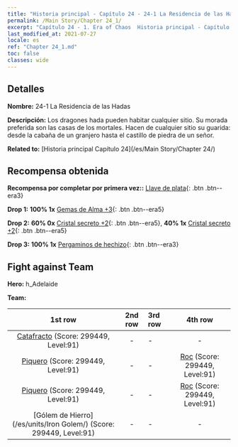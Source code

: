 ```yaml
---
title: "Historia principal - Capítulo 24 - 24-1 La Residencia de las Hadas"
permalink: /Main Story/Chapter 24_1/
excerpt: "Capítulo 24 - 1. Era of Chaos  Historia principal - Capítulo 24_1. 24-1 La Residencia de las Hadas"
last_modified_at: 2021-07-27
locale: es
ref: "Chapter 24_1.md"
toc: false
classes: wide
---
```


## Detalles

 **Nombre:** 24-1 La Residencia de las Hadas

 **Descripción:** Los dragones hada pueden habitar cualquier sitio. Su morada preferida son las casas de los mortales. Hacen de cualquier sitio su guarida: desde la cabaña de un granjero hasta el castillo de piedra de un señor.

 **Related to:** [Historia principal Capítulo 24](/es/Main Story/Chapter 24/)

## Recompensa obtenida

 **Recompensa por completar por primera vez::** [Llave de plata](/ItemsES/con_693/){: .btn .btn--era3}

 **Drop 1:** **100% 1x** [Gemas de Alma +3](/ItemsES/mat_86/){: .btn .btn--era5}

 **Drop 2:** **60% 0x** [Cristal secreto +2](/ItemsES/mat_80/){: .btn .btn--era5}, **40% 1x** [Cristal secreto +2](/ItemsES/mat_80/){: .btn .btn--era5}

 **Drop 3:** **100% 1x** [Pergaminos de hechizo](/ItemsES/con_694/){: .btn .btn--era3}


## Fight against Team
 **Hero:** h_Adelaide

 **Team:**


  | 1st row | 2nd row | 3rd row | 4th row |
  |:----:|:----:|:----|:----:|
  | [Catafracto](/es/units/Cavalier/) (Score: 299449, Level:91)  | - | - | - |
  | [Piquero](/es/units/Pikeman/) (Score: 299449, Level:91)  | - | - | [Roc](/es/units/Roc/) (Score: 299449, Level:91)  |
  | [Piquero](/es/units/Pikeman/) (Score: 299449, Level:91)  | - | - | [Roc](/es/units/Roc/) (Score: 299449, Level:91)  |
  | [Gólem de Hierro](/es/units/Iron Golem/) (Score: 299449, Level:91)  | - | - | - |


